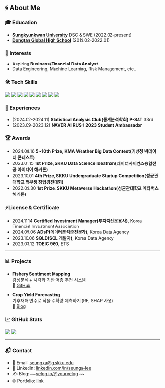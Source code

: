 ## 🌀 About Me 

### 🎓 Education
- **[Sungkyunkwan University](https://www.skku.edu/skku/index.do)** DSC & SWE (2022.02-present)
- **[Dongtan Global High School](https://www.dtg.hs.kr/sys/)** (2019.02-2022.01)

### 🧩 Interests
- Aspiring <strong>Business/Financial Data Analyst</strong>
- Data Engineering, Machine Learning, Risk Management, etc..

### 🛠 Tech Skills
<p>
  <img src="https://img.shields.io/badge/Python-3776AB?logo=python&logoColor=white"/>
  <img src="https://img.shields.io/badge/Pandas-150458?logo=pandas&logoColor=white"/>
  <img src="https://img.shields.io/badge/R-276DC3?style=flat&logo=r&logoColor=white"/>
  <img src="https://img.shields.io/badge/Numpy-013243?logo=numpy&logoColor=white"/>
  <img src="https://img.shields.io/badge/Scikit Learn-F7931E?logo=scikitlearn&logoColor=white"/>
  <img src="https://img.shields.io/badge/SQL-336791?logo=postgresql&logoColor=white"/>
  <img src="https://img.shields.io/badge/Tableau-E97627?logo=Tableau&logoColor=white"/>
  <img src="https://img.shields.io/badge/C-00599C?style=flat&logo=c&logoColor=white"/>
  <img src="https://img.shields.io/badge/PyTorch-EE4C2C?style=flat&logo=pytorch&logoColor=white"/>
</p>

### 🚀 Experiences
- (2024.02-2024.11) **Statistical Analysis Club(통계분석학회) P-SAT** 33rd
- (2023.09-2023.12) **NAVER AI RUSH 2023 Student Ambassador**

### 🏆 Awards
- 2024.08.16 **5~10th Prize, KMA Weather Big Data Contest(기상청 빅데이터 콘테스트)**
- 2023.01.15 **1st Prize, SKKU Data Science Ideathon(데이터사이언스융합전공 아이디어 해커톤)**
- 2023.10.01 **4th Prize, SKKU Undergraduate Startup Competition(성균관대학교 학부생 창업경진대회)**
- 2022.09.30 **1st Prize, SKKU Metaverse Hackathon(성균관대학교 메타버스 해커톤)**

### ⚡License & Certificate
- 2024.11.14 **Certified Investment Manager(투자자산운용사)**, Korea Financial Investment Association
- 2024.09.06 **ADsP(데이터분석준전문가)**, Korea Data Agency
- 2023.10.06 **SQLD(SQL 개발자)**, Korea Data Agency
- 2023.03.12 **TOEIC 960**, ETS

---

### 📊 Projects

- **Fishery Sentiment Mapping**  
  감성분석 + 시각화 기반 어종 추천 시스템  
  🔗 [GitHub](https://github.com/seungxa/fishery-sentiment)

- **Crop Yield Forecasting**  
  기후재해 변수로 작물 수확량 예측하기 (RF, SHAP 사용)  
  🔗 [Blog](https://velog.io/@yourvelog/crop-forecast)

### 📈 GitHub Stats

<p align="left">
  <img src="https://github-readme-stats-seungxa.vercel.app/api?username=seungxa&show_icons=true&theme=transparent" />
  <img src="https://github-readme-stats-seungxa.vercel.app/api/top-langs/?username=seungxa&layout=compact&theme=transparent" />
</p>

---

### 📬 Contact

- 📧 Email: seungxa@g.skku.edu  
- 💼 LinkedIn: [linkedin.com/in/seunga-lee](https://www.linkedin.com/in/seunga-lee-26633027b/)  
- ✍️ Blog: ~~[velog.io/@yourvelog](https://velog.io/@yourvelog) ~~
- 🌐 Portfolio: [link](https://drive.google.com/file/d/163A-1CEG6nfZzmJAU-1ycaFUvaekGLJK/view?usp=drive_link)
